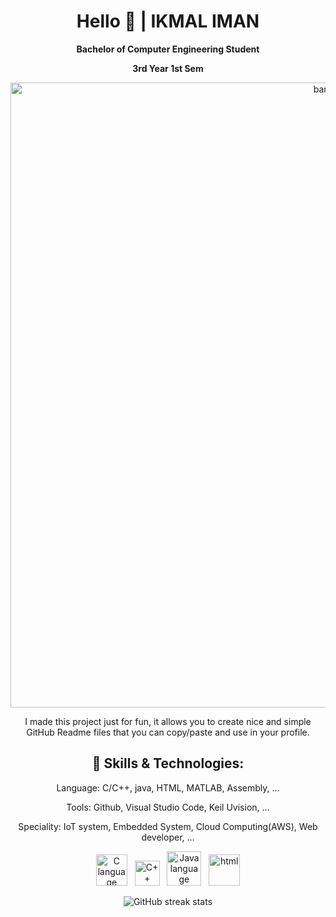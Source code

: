 <!----------------------------------------------------------------header--------------------------------------------------------------------->
<div align = "center">
<h1> Hello 👋   |    IKMAL IMAN </h1>
<p><b>Bachelor of Computer Engineering Student</b>
<p><b>3rd Year 1st Sem</b>
<p></p>

<!----------------------------------------------------------------Banner--------------------------------------------------------------------->
<img src="https://github.com/user-attachments/assets/51f90bd9-7eb2-407d-b672-a62306653c87" alt="banner" style="width:1000px">






<!--------------------------------------------------------------Description------------------------------------------------------------------>
I made this project just for fun, it allows you to create nice and simple GitHub Readme files that you can copy/paste and use in your profile.
<p></p>
<h2><b>🔧 Skills & Technologies:</b></h2>
<p>Language: C/C++, java, HTML, MATLAB, Assembly, ...</p>
<p>Tools: Github, Visual Studio Code, Keil Uvision, ... </p>
<p>Speciality: IoT system, Embedded System, Cloud Computing(AWS), Web developer, ... </p>

<img src="https://github.com/user-attachments/assets/7421c0fe-7ae6-411c-9fb7-8eb39132f440" alt="C language" style="width:50px">
&nbsp;
<img src="https://github.com/user-attachments/assets/cb50332c-dbdb-4a4c-831b-e0491a2ab48d" alt="C++ language" style="width:40px">
&nbsp;
<img src="https://github.com/user-attachments/assets/30c39eef-984a-44d1-bb19-182249d48ad9" alt="Java language" style="width:55px">
&nbsp;
<img src="https://github.com/user-attachments/assets/0267c569-2e24-473e-af97-107004dc57c2" alt="html" style="width:50px">







<!--[<img src='https://cdn.jsdelivr.net/npm/simple-icons@3.0.1/icons/github.svg' alt='github' height='40'>](https://github.com/Ikmalrl)  -->
<p></p>

![GitHub streak stats](https://streak-stats.demolab.com/?user=Ikmalrl)  
</div>

